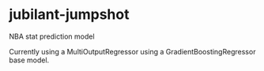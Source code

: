 # jubilant-jumpshot
NBA stat prediction model

Currently using a MultiOutputRegressor using a GradientBoostingRegressor base model. 
